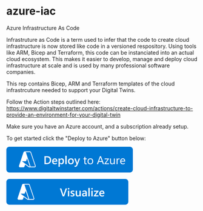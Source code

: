 # azure-iac
Azure Infrastructure As Code

Infrastruture as Code is a term used to infer that the code to create cloud infrastructure is now stored like code in a versioned respository.  Using tools like ARM, Bicep and Terraform, this code can be instanciated into an actual cloud ecosystem.  This makes it easier to develop, manage and deploy cloud infrastructure at scale and is used by many professional software companies.

This rep contains Bicep, ARM and Terraform templates of the cloud infrastrcuture needed to support your Digital Twins.

Follow the Action steps outlined here: 
https://www.digitaltwinstarter.com/actions/create-cloud-infrastructure-to-provide-an-environment-for-your-digital-twin

Make sure you have an Azure account, and a subscription already setup.

To get started click the "Deploy to Azure" button below:

[![Deploy To Azure](https://raw.githubusercontent.com/DigitalBotLab/azure-iac/main/deploytoazure.svg?sanitize=true)](https://portal.azure.com/#create/Microsoft.Template/uri/https%3A%2F%2Fraw.githubusercontent.com%2FDigitalBotLab%2Fazure-iac%2Fmain%2Fbicep-testenv%2Fmain.json)

[![Visualize](https://raw.githubusercontent.com/DigitalBotLab/azure-iac/main/visualizebutton.svg?sanitize=true)](http://armviz.io/#/?load=https%3A%2F%2Fraw.githubusercontent.com%2FDigitalBotLab%2Fazure-iac%2Fmain%2Fbicep-testenv%2Fmain.json)
